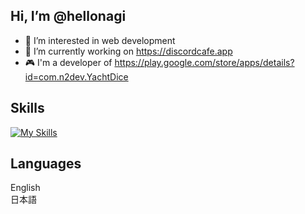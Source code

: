 ## Hi, I’m @hellonagi
- 👀 I’m interested in web development
- 🌱 I’m currently working on https://discordcafe.app
- 🎮 I'm a developer of https://play.google.com/store/apps/details?id=com.n2dev.YachtDice

## Skills
  [![My Skills](https://skillicons.dev/icons?i=html,css,js,typescript,react,nodejs,express,nextjs,ruby,rails,mysql,postgresql,python,unity,cs)](https://skillicons.dev)

## Languages
English  
日本語

<!---
n2dev/n2dev is a ✨ special ✨ repository because its `README.md` (this file) appears on your GitHub profile.
You can click the Preview link to take a look at your changes.
--->

